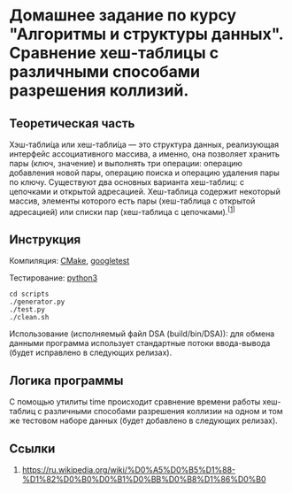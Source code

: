 # Домашнее задание по курсу "Алгоритмы и структуры данных". Сравнение хеш-таблицы с различными способами разрешения коллизий.

## Теоретическая часть
Хэш-табли́ца или хеш-табли́ца — это структура данных, реализующая интерфейс ассоциативного массива, а именно, она позволяет хранить пары (ключ, значение) и выполнять три операции: операцию добавления новой пары, операцию поиска и операцию удаления пары по ключу. 
Существуют два основных варианта хеш-таблиц: с цепочками и открытой адресацией. Хеш-таблица содержит некоторый массив, элементы которого есть пары (хеш-таблица с открытой адресацией) или списки пар (хеш-таблица с цепочками).<sup>[[1](https://ru.wikipedia.org/wiki/%D0%A5%D0%B5%D1%88-%D1%82%D0%B0%D0%B1%D0%BB%D0%B8%D1%86%D0%B0)]</sup>

## Инструкция
Компиляция: [CMake](https://cmake.org/), [googletest](https://github.com/google/googletest)

Тестирование: [python3](https://python.org/)
```
cd scripts
./generator.py
./test.py
./clean.sh
```

Использование (исполняемый файл DSA (build/bin/DSA)): для обмена данными программа использует стандартные потоки ввода-вывода (будет исправлено в следующих релизах).

## Логика программы
С помощью утилиты time происходит сравнение времени работы хеш-таблиц с различными способами разрешения коллизии на одном и том же тестовом наборе данных (будет добавлено в следующих релизах).

## Ссылки
1. https://ru.wikipedia.org/wiki/%D0%A5%D0%B5%D1%88-%D1%82%D0%B0%D0%B1%D0%BB%D0%B8%D1%86%D0%B0
